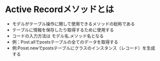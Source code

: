 # Active Recordメソッドとは
- モデルがテーブル操作に関して使用できるメソッドの総称である
- テーブルに情報を保存したり取得するために使用する
- コードの入力方法は モデル名.メソッド名となる
- 例：Post.allでpostsテーブルの全てのデータを取得する
- 例:Posst.newでpostsテーブルにクラスのインスタンス（レコード）を生成する
